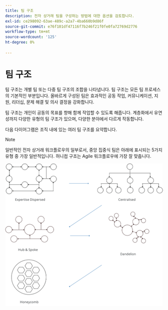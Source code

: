 ```yaml
---
title: 팀 구조
description: 전자 상거래 팀을 구성하는 방법에 대한 옵션을 검토합니다.
exl-id: ce298092-63ae-489c-a2a7-4ba660b9d86f
source-git-commit: e76f101df47116f7b246f21f0fe0fa72769d2776
workflow-type: tm+mt
source-wordcount: '125'
ht-degree: 0%

---
```


# 팀 구조

팀 구조는 개별 팀 또는 다중 팀 구조의 조합을 나타냅니다. 팀 구조는 모든 팀 프로세스의 기본적인 부분입니다. 올바르게 구성된 팀은 효과적인 공동 작업, 커뮤니케이션, 지원, 리더십, 문제 해결 및 의사 결정을 강화합니다.

팀 구조는 개인이 공동의 목표를 향해 함께 작업할 수 있도록 해줍니다. 계층화에서 유연성까지 다양한 유형의 팀 구조가 있으며, 다양한 분야에서 다르게 작동합니다.

다음 다이어그램은 조직 내에 있는 여러 팀 구조를 요약합니다.

>[!NOTE]
>
>일반적인 전자 상거래 워크플로우의 일부로서, 중앙 집중식 팀은 아래에 표시되는 5가지 유형 중 가장 일반적입니다. 허니컴 구조는 Agile 워크플로우에 가장 잘 맞춥니다.

![팀 구조 다이어그램](../../assets/playbooks/team-structure.png)
